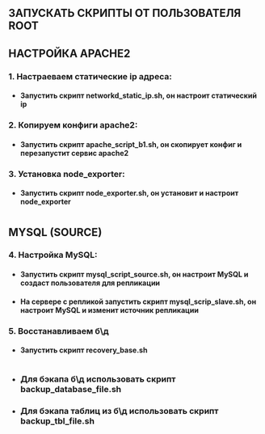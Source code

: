  ## ЗАПУСКАТЬ СКРИПТЫ ОТ ПОЛЬЗОВАТЕЛЯ ROOT

 
 ## НАСТРОЙКА APACHE2

### 1. Настраеваем статические ip адреса:
   
* #### Запустить скрипт networkd_static_ip.sh, он настроит статический ip

### 2. Копируем конфиги apache2:
   
* #### Запустить скрипт apache_script_b1.sh, он скопирует конфиг и перезапустит сервис apache2

### 3. Установка node_exporter:
   
* #### Запустить скрипт node_exporter.sh, он установит и настроит node_exporter
#

## MYSQL (SOURCE)

### 4. Настройка MySQL:

* #### Запустить скрипт mysql_script_source.sh, он настроит MySQL и создаст пользователя для репликации
  
* #### На сервере с репликой запустить скрипт mysql_scrip_slave.sh, он настроит MySQL и изменит источник репликации
  
### 5. Восстанавливаем б\д
   
* #### Запустить скрипт recovery_base.sh
#
* ### Для бэкапа б\д использовать скрипт backup_database_file.sh
* ### Для бэкапа таблиц из б\д использовать скрипт backup_tbl_file.sh
